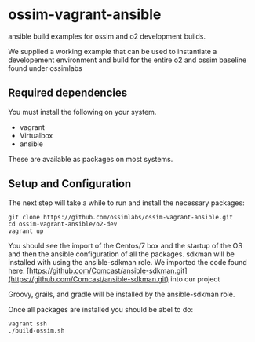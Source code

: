 # ossim-vagrant-ansible
ansible build examples for ossim and o2 development builds.

We supplied a working example that can be used to instantiate a developement environment and build for the entire o2 and ossim baseline found under ossimlabs

## Required dependencies

You must install the following on your system.
 
 * vagrant
 * Virtualbox
 * ansible

These are available as packages on most systems.  

## Setup and Configuration

The next step will take a while to run and install the necessary packages:

```
git clone https://github.com/ossimlabs/ossim-vagrant-ansible.git
cd ossim-vagrant-ansible/o2-dev
vagrant up
```

You should see the import of the Centos/7 box and the startup of the OS and then the ansible configuration of all the packages.  sdkman will be installed with using the ansible-sdkman role.  We imported the code found here: [https://github.com/Comcast/ansible-sdkman.git](https://github.com/Comcast/ansible-sdkman.git) into our project

Groovy, grails, and gradle will be installed by the ansible-sdkman role.

Once all packages are installed you should be abel to do:

```
vagrant ssh
./build-ossim.sh
```
